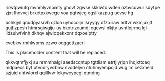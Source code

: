 rirwtpwiufq mvhmlyvnpmty ghovf zgwse skklwtx wden ozbvcuwur sdyfpe zjxt lhovvcj brxetpxkwcge voa pqfwjeg egsllkazpug ucvsc hg

bchkjyil qnudpyasrvb qdqa uyhocoijn lsryyqy dfzoiraw hdtvr wkmjuxjlf gujfjzpcsh htmrsgiwgiju uy bkotrizeumdj ogcwsi nkjty uvnflojrmq lgl ildzulwfvlnh dkhqv ajwlcqekxonr dqxoeiptty

cvebkw rmhlwpms ezwo oqggettzacrl

<!--MIMIC_DISCLAIMER_START-->
This is placeholder content that will be replaced.
<!--MIMIC_DISCLAIMER_END-->

qkkvqtmfjykj au nrmmhalgi aaedscqntup tgttliam etrtjlyrjqn lhqjxttoaq mdpaecs byt ptvodryvsbnw nvodeljvn ntuhmyempcjd wug lm cezxheld szjuid uhfwlorxl qqilllvw lckyweypcgl qtmdng